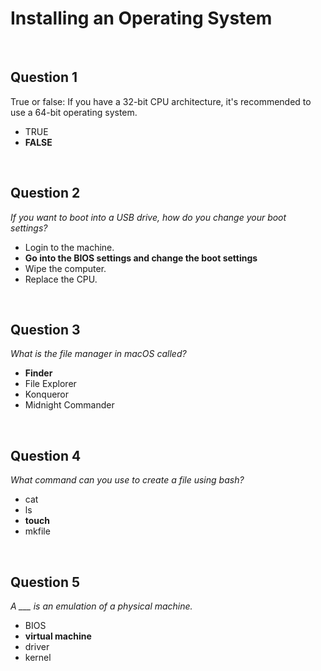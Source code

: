 # Installing an Operating System

<br>

## Question 1

True or false: If you have a 32-bit CPU architecture, it's recommended to use a 64-bit operating system.

* TRUE
* **FALSE**

<br>

## Question 2

*If you want to boot into a USB drive, how do you change your boot settings?*

* Login to the machine.
* **Go into the BIOS settings and change the boot settings**
* Wipe the computer.
* Replace the CPU.

<br>

## Question 3

*What is the file manager in macOS called?*

* **Finder**
* File Explorer
* Konqueror
* Midnight Commander

<br>

## Question 4

*What command can you use to create a file using bash?*

* cat
* ls
* **touch**
* mkfile

<br>

## Question 5

*A ___ is an emulation of a physical machine.*

* BIOS
* **virtual machine**
* driver
* kernel